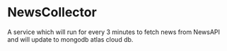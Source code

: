 # NewsCollector

A service which will run for every 3 minutes to fetch news from NewsAPI and will update to mongodb atlas cloud db.
